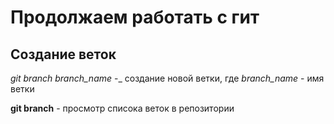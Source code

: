 # Продолжаем работать с гит 

## Создание веток 

*git branch branch_name* -_ создание новой ветки, где *branch_name* - имя ветки 

**git branch** - просмотр списока веток в репозитории 
